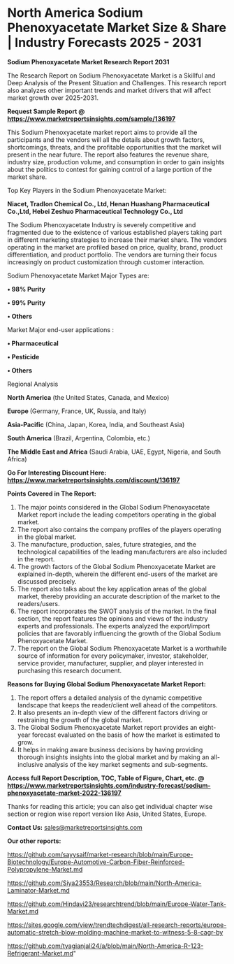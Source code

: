  # North America Sodium Phenoxyacetate Market Size & Share | Industry Forecasts 2025 - 2031

<strong>Sodium Phenoxyacetate Market Research Report 2031</strong>

The Research Report on Sodium Phenoxyacetate Market is a Skillful and Deep Analysis of the Present Situation and Challenges. This research report also analyzes other important trends and market drivers that will affect market growth over 2025-2031.

<strong>Request Sample Report @ <a href=https://www.marketreportsinsights.com/sample/136197>https://www.marketreportsinsights.com/sample/136197</a></strong>

This Sodium Phenoxyacetate market report aims to provide all the participants and the vendors will all the details about growth factors, shortcomings, threats, and the profitable opportunities that the market will present in the near future. The report also features the revenue share, industry size, production volume, and consumption in order to gain insights about the politics to contest for gaining control of a large portion of the market share.

Top Key Players in the Sodium Phenoxyacetate Market:

<strong>Niacet, Tradlon Chemical Co., Ltd, Henan Huashang Pharmaceutical Co.,Ltd, Hebei Zeshuo Pharmaceutical Technology Co., Ltd</strong>

The Sodium Phenoxyacetate Industry is severely competitive and fragmented due to the existence of various established players taking part in different marketing strategies to increase their market share. The vendors operating in the market are profiled based on price, quality, brand, product differentiation, and product portfolio. The vendors are turning their focus increasingly on product customization through customer interaction.

Sodium Phenoxyacetate Market Major Types are:

<strong>• 98% Purity

• 99% Purity

• Others</strong>

Market Major end-user applications :

<strong>• Pharmaceutical

• Pesticide

• Others</strong>

Regional Analysis

</u><strong><b>North America</b></strong> (the United States, Canada, and Mexico)

<strong><b>Europe </b></strong>(Germany, France, UK, Russia, and Italy)

<strong><b>Asia-Pacific</b></strong> (China, Japan, Korea, India, and Southeast Asia)

<strong><b>South America</b></strong> (Brazil, Argentina, Colombia, etc.)

<strong><b>The Middle East and Africa</b></strong> (Saudi Arabia, UAE, Egypt, Nigeria, and South Africa)

<strong>Go For Interesting Discount Here: <a href=https://www.marketreportsinsights.com/discount/136197>https://www.marketreportsinsights.com/discount/136197</a></strong>

<strong>Points Covered in The Report:</strong>
<ol>
  <li>The major points considered in the Global Sodium Phenoxyacetate Market report include the leading competitors operating in the global market.</li>
  <li>The report also contains the company profiles of the players operating in the global market.</li>
  <li>The manufacture, production, sales, future strategies, and the technological capabilities of the leading manufacturers are also included in the report.</li>
  <li>The growth factors of the Global Sodium Phenoxyacetate Market are explained in-depth, wherein the different end-users of the market are discussed precisely.</li>
  <li>The report also talks about the key application areas of the global market, thereby providing an accurate description of the market to the readers/users.</li>
  <li>The report incorporates the SWOT analysis of the market. In the final section, the report features the opinions and views of the industry experts and professionals. The experts analyzed the export/import policies that are favorably influencing the growth of the Global Sodium Phenoxyacetate Market.</li>
  <li>The report on the Global Sodium Phenoxyacetate Market is a worthwhile source of information for every policymaker, investor, stakeholder, service provider, manufacturer, supplier, and player interested in purchasing this research document.</li>
</ol>
<strong>Reasons for Buying Global Sodium Phenoxyacetate Market Report:</strong>

<ol>
  <li>The report offers a detailed analysis of the dynamic competitive landscape that keeps the reader/client well ahead of the competitors.</li>
  <li>It also presents an in-depth view of the different factors driving or restraining the growth of the global market.</li>
  <li>The Global Sodium Phenoxyacetate Market report provides an eight-year forecast evaluated on the basis of how the market is estimated to grow.</li>
  <li>It helps in making aware business decisions by having providing thorough insights insights into the global market and by making an all-inclusive analysis of the key market segments and sub-segments.</li>
</ol>
<strong>Access full Report Description, TOC, Table of Figure, Chart, etc. @ <a href=https://www.marketreportsinsights.com/industry-forecast/sodium-phenoxyacetate-market-2022-136197>https://www.marketreportsinsights.com/industry-forecast/sodium-phenoxyacetate-market-2022-136197</a></strong>


Thanks for reading this article; you can also get individual chapter wise section or region wise report version like Asia, United States, Europe.

<strong>Contact Us:</strong>
sales@marketreportsinsights.com

<strong>Our other reports:</strong>

<a href=https://github.com/sayysaif/market-research/blob/main/Europe-Biotechnology/Europe-Automotive-Carbon-Fiber-Reinforced-Polypropylene-Market.md>https://github.com/sayysaif/market-research/blob/main/Europe-Biotechnology/Europe-Automotive-Carbon-Fiber-Reinforced-Polypropylene-Market.md</a>

<a href=https://github.com/Siya23553/Research/blob/main/North-America-Laminator-Market.md>https://github.com/Siya23553/Research/blob/main/North-America-Laminator-Market.md</a>

<a href=https://github.com/Hindavi23/researchtrend/blob/main/Europe-Water-Tank-Market.md>https://github.com/Hindavi23/researchtrend/blob/main/Europe-Water-Tank-Market.md</a>

<a href=https://sites.google.com/view/trendtechdigest/all-research-reports/europe-automatic-stretch-blow-molding-machine-market-to-witness-5-8-cagr-by>https://sites.google.com/view/trendtechdigest/all-research-reports/europe-automatic-stretch-blow-molding-machine-market-to-witness-5-8-cagr-by</a>

<a href=https://github.com/tyagianjali24/a/blob/main/North-America-R-123-Refrigerant-Market.md>https://github.com/tyagianjali24/a/blob/main/North-America-R-123-Refrigerant-Market.md</a>"
